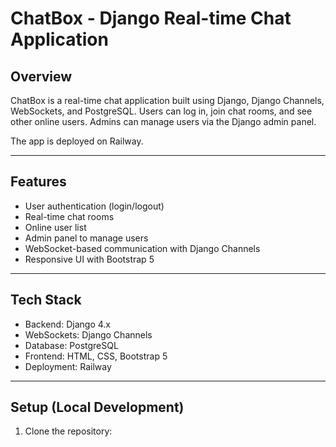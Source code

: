 # ChatBox - Django Real-time Chat Application

## Overview
ChatBox is a real-time chat application built using Django, Django Channels, WebSockets, and PostgreSQL. Users can log in, join chat rooms, and see other online users. Admins can manage users via the Django admin panel.

The app is deployed on Railway.

---

## Features
- User authentication (login/logout)
- Real-time chat rooms
- Online user list
- Admin panel to manage users
- WebSocket-based communication with Django Channels
- Responsive UI with Bootstrap 5

---

## Tech Stack
- Backend: Django 4.x
- WebSockets: Django Channels
- Database: PostgreSQL
- Frontend: HTML, CSS, Bootstrap 5
- Deployment: Railway

---

## Setup (Local Development)
1. Clone the repository:
